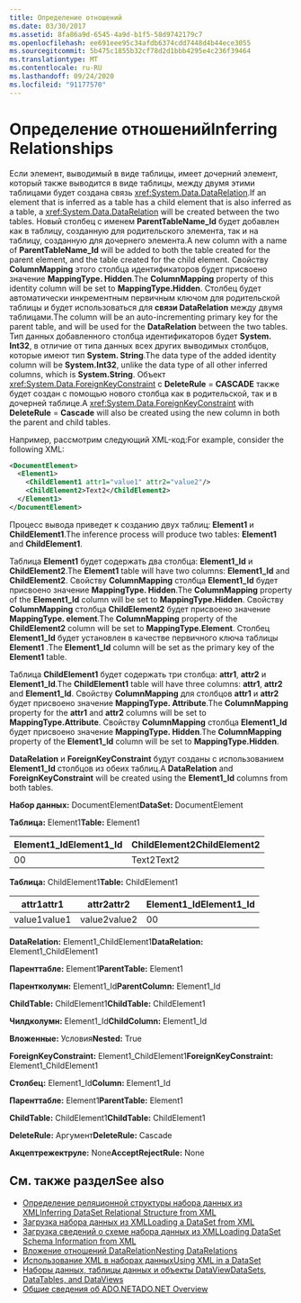 ```yaml
---
title: Определение отношений
ms.date: 03/30/2017
ms.assetid: 8fa86a9d-6545-4a9d-b1f5-58d9742179c7
ms.openlocfilehash: ee691eee95c34afdb6374cdd7448d4b44ece3055
ms.sourcegitcommit: 5b475c1855b32cf78d2d1bbb4295e4c236f39464
ms.translationtype: MT
ms.contentlocale: ru-RU
ms.lasthandoff: 09/24/2020
ms.locfileid: "91177570"
---
```

# <a name="inferring-relationships"></a><span data-ttu-id="c5e99-102">Определение отношений</span><span class="sxs-lookup"><span data-stu-id="c5e99-102">Inferring Relationships</span></span>

<span data-ttu-id="c5e99-103">Если элемент, выводимый в виде таблицы, имеет дочерний элемент, который также выводится в виде таблицы, между двумя этими таблицами будет создана связь <xref:System.Data.DataRelation>.</span><span class="sxs-lookup"><span data-stu-id="c5e99-103">If an element that is inferred as a table has a child element that is also inferred as a table, a <xref:System.Data.DataRelation> will be created between the two tables.</span></span> <span data-ttu-id="c5e99-104">Новый столбец с именем **ParentTableName_Id** будет добавлен как в таблицу, созданную для родительского элемента, так и на таблицу, созданную для дочернего элемента.</span><span class="sxs-lookup"><span data-stu-id="c5e99-104">A new column with a name of **ParentTableName_Id** will be added to both the table created for the parent element, and the table created for the child element.</span></span> <span data-ttu-id="c5e99-105">Свойству **ColumnMapping** этого столбца идентификаторов будет присвоено значение **MappingType. Hidden**.</span><span class="sxs-lookup"><span data-stu-id="c5e99-105">The **ColumnMapping** property of this identity column will be set to **MappingType.Hidden**.</span></span> <span data-ttu-id="c5e99-106">Столбец будет автоматически инкрементным первичным ключом для родительской таблицы и будет использоваться для **связи DataRelation** между двумя таблицами.</span><span class="sxs-lookup"><span data-stu-id="c5e99-106">The column will be an auto-incrementing primary key for the parent table, and will be used for the **DataRelation** between the two tables.</span></span> <span data-ttu-id="c5e99-107">Тип данных добавленного столбца идентификаторов будет **System. Int32**, в отличие от типа данных всех других выводимых столбцов, которые имеют тип **System. String**.</span><span class="sxs-lookup"><span data-stu-id="c5e99-107">The data type of the added identity column will be **System.Int32**, unlike the data type of all other inferred columns, which is **System.String**.</span></span> <span data-ttu-id="c5e99-108">Объект <xref:System.Data.ForeignKeyConstraint> с **DeleteRule**  =  **CASCADE** также будет создан с помощью нового столбца как в родительской, так и в дочерней таблице.</span><span class="sxs-lookup"><span data-stu-id="c5e99-108">A <xref:System.Data.ForeignKeyConstraint> with **DeleteRule** = **Cascade** will also be created using the new column in both the parent and child tables.</span></span>  
  
 <span data-ttu-id="c5e99-109">Например, рассмотрим следующий XML-код:</span><span class="sxs-lookup"><span data-stu-id="c5e99-109">For example, consider the following XML:</span></span>  
  
```xml  
<DocumentElement>  
  <Element1>  
    <ChildElement1 attr1="value1" attr2="value2"/>  
    <ChildElement2>Text2</ChildElement2>  
  </Element1>  
</DocumentElement>  
```  
  
 <span data-ttu-id="c5e99-110">Процесс вывода приведет к созданию двух таблиц: **Element1** и **ChildElement1**.</span><span class="sxs-lookup"><span data-stu-id="c5e99-110">The inference process will produce two tables: **Element1** and **ChildElement1**.</span></span>  
  
 <span data-ttu-id="c5e99-111">Таблица **Element1** будет содержать два столбца: **Element1_Id** и **ChildElement2**.</span><span class="sxs-lookup"><span data-stu-id="c5e99-111">The **Element1** table will have two columns: **Element1_Id** and **ChildElement2**.</span></span> <span data-ttu-id="c5e99-112">Свойству **ColumnMapping** столбца **Element1_Id** будет присвоено значение **MappingType. Hidden**.</span><span class="sxs-lookup"><span data-stu-id="c5e99-112">The **ColumnMapping** property of the **Element1_Id** column will be set to **MappingType.Hidden**.</span></span> <span data-ttu-id="c5e99-113">Свойству **ColumnMapping** столбца **ChildElement2** будет присвоено значение **MappingType. element**.</span><span class="sxs-lookup"><span data-stu-id="c5e99-113">The **ColumnMapping** property of the **ChildElement2** column will be set to **MappingType.Element**.</span></span> <span data-ttu-id="c5e99-114">Столбец **Element1_Id** будет установлен в качестве первичного ключа таблицы **Element1** .</span><span class="sxs-lookup"><span data-stu-id="c5e99-114">The **Element1_Id** column will be set as the primary key of the **Element1** table.</span></span>  
  
 <span data-ttu-id="c5e99-115">Таблица **ChildElement1** будет содержать три столбца: **attr1**, **attr2** и **Element1_Id**.</span><span class="sxs-lookup"><span data-stu-id="c5e99-115">The **ChildElement1** table will have three columns: **attr1**, **attr2** and **Element1_Id**.</span></span> <span data-ttu-id="c5e99-116">Свойству **ColumnMapping** для столбцов **attr1** и **attr2** будет присвоено значение **MappingType. Attribute**.</span><span class="sxs-lookup"><span data-stu-id="c5e99-116">The **ColumnMapping** property for the **attr1** and **attr2** columns will be set to **MappingType.Attribute**.</span></span> <span data-ttu-id="c5e99-117">Свойству **ColumnMapping** столбца **Element1_Id** будет присвоено значение **MappingType. Hidden**.</span><span class="sxs-lookup"><span data-stu-id="c5e99-117">The **ColumnMapping** property of the **Element1_Id** column will be set to **MappingType.Hidden**.</span></span>  
  
 <span data-ttu-id="c5e99-118">**DataRelation** и **ForeignKeyConstraint** будут созданы с использованием **Element1_Id** столбцов из обеих таблиц.</span><span class="sxs-lookup"><span data-stu-id="c5e99-118">A **DataRelation** and **ForeignKeyConstraint** will be created using the **Element1_Id** columns from both tables.</span></span>  
  
 <span data-ttu-id="c5e99-119">**Набор данных:** DocumentElement</span><span class="sxs-lookup"><span data-stu-id="c5e99-119">**DataSet:** DocumentElement</span></span>  
  
 <span data-ttu-id="c5e99-120">**Таблица:** Element1</span><span class="sxs-lookup"><span data-stu-id="c5e99-120">**Table:** Element1</span></span>  
  
|<span data-ttu-id="c5e99-121">Element1_Id</span><span class="sxs-lookup"><span data-stu-id="c5e99-121">Element1_Id</span></span>|<span data-ttu-id="c5e99-122">ChildElement2</span><span class="sxs-lookup"><span data-stu-id="c5e99-122">ChildElement2</span></span>|  
|------------------|-------------------|  
|<span data-ttu-id="c5e99-123">0</span><span class="sxs-lookup"><span data-stu-id="c5e99-123">0</span></span>|<span data-ttu-id="c5e99-124">Text2</span><span class="sxs-lookup"><span data-stu-id="c5e99-124">Text2</span></span>|  
  
 <span data-ttu-id="c5e99-125">**Таблица:** ChildElement1</span><span class="sxs-lookup"><span data-stu-id="c5e99-125">**Table:** ChildElement1</span></span>  
  
|<span data-ttu-id="c5e99-126">attr1</span><span class="sxs-lookup"><span data-stu-id="c5e99-126">attr1</span></span>|<span data-ttu-id="c5e99-127">attr2</span><span class="sxs-lookup"><span data-stu-id="c5e99-127">attr2</span></span>|<span data-ttu-id="c5e99-128">Element1_Id</span><span class="sxs-lookup"><span data-stu-id="c5e99-128">Element1_Id</span></span>|  
|-----------|-----------|------------------|  
|<span data-ttu-id="c5e99-129">value1</span><span class="sxs-lookup"><span data-stu-id="c5e99-129">value1</span></span>|<span data-ttu-id="c5e99-130">value2</span><span class="sxs-lookup"><span data-stu-id="c5e99-130">value2</span></span>|<span data-ttu-id="c5e99-131">0</span><span class="sxs-lookup"><span data-stu-id="c5e99-131">0</span></span>|  
  
 <span data-ttu-id="c5e99-132">**DataRelation:** Element1_ChildElement1</span><span class="sxs-lookup"><span data-stu-id="c5e99-132">**DataRelation:** Element1_ChildElement1</span></span>  
  
 <span data-ttu-id="c5e99-133">**Паренттабле:** Element1</span><span class="sxs-lookup"><span data-stu-id="c5e99-133">**ParentTable:** Element1</span></span>  
  
 <span data-ttu-id="c5e99-134">**Парентколумн:** Element1_Id</span><span class="sxs-lookup"><span data-stu-id="c5e99-134">**ParentColumn:** Element1_Id</span></span>  
  
 <span data-ttu-id="c5e99-135">**ChildTable:** ChildElement1</span><span class="sxs-lookup"><span data-stu-id="c5e99-135">**ChildTable:** ChildElement1</span></span>  
  
 <span data-ttu-id="c5e99-136">**Чилдколумн:** Element1_Id</span><span class="sxs-lookup"><span data-stu-id="c5e99-136">**ChildColumn:** Element1_Id</span></span>  
  
 <span data-ttu-id="c5e99-137">**Вложенные:** Условия</span><span class="sxs-lookup"><span data-stu-id="c5e99-137">**Nested:** True</span></span>  
  
 <span data-ttu-id="c5e99-138">**ForeignKeyConstraint:** Element1_ChildElement1</span><span class="sxs-lookup"><span data-stu-id="c5e99-138">**ForeignKeyConstraint:** Element1_ChildElement1</span></span>  
  
 <span data-ttu-id="c5e99-139">**Столбец:** Element1_Id</span><span class="sxs-lookup"><span data-stu-id="c5e99-139">**Column:** Element1_Id</span></span>  
  
 <span data-ttu-id="c5e99-140">**Паренттабле:** Element1</span><span class="sxs-lookup"><span data-stu-id="c5e99-140">**ParentTable:** Element1</span></span>  
  
 <span data-ttu-id="c5e99-141">**ChildTable:** ChildElement1</span><span class="sxs-lookup"><span data-stu-id="c5e99-141">**ChildTable:** ChildElement1</span></span>  
  
 <span data-ttu-id="c5e99-142">**DeleteRule:** Аргумент</span><span class="sxs-lookup"><span data-stu-id="c5e99-142">**DeleteRule:** Cascade</span></span>  
  
 <span data-ttu-id="c5e99-143">**Акцептрежектруле:** None</span><span class="sxs-lookup"><span data-stu-id="c5e99-143">**AcceptRejectRule:** None</span></span>  
  
## <a name="see-also"></a><span data-ttu-id="c5e99-144">См. также раздел</span><span class="sxs-lookup"><span data-stu-id="c5e99-144">See also</span></span>

- [<span data-ttu-id="c5e99-145">Определение реляционной структуры набора данных из XML</span><span class="sxs-lookup"><span data-stu-id="c5e99-145">Inferring DataSet Relational Structure from XML</span></span>](inferring-dataset-relational-structure-from-xml.md)
- [<span data-ttu-id="c5e99-146">Загрузка набора данных из XML</span><span class="sxs-lookup"><span data-stu-id="c5e99-146">Loading a DataSet from XML</span></span>](loading-a-dataset-from-xml.md)
- [<span data-ttu-id="c5e99-147">Загрузка сведений о схеме набора данных из XML</span><span class="sxs-lookup"><span data-stu-id="c5e99-147">Loading DataSet Schema Information from XML</span></span>](loading-dataset-schema-information-from-xml.md)
- [<span data-ttu-id="c5e99-148">Вложение отношений DataRelation</span><span class="sxs-lookup"><span data-stu-id="c5e99-148">Nesting DataRelations</span></span>](nesting-datarelations.md)
- [<span data-ttu-id="c5e99-149">Использование XML в наборах данных</span><span class="sxs-lookup"><span data-stu-id="c5e99-149">Using XML in a DataSet</span></span>](using-xml-in-a-dataset.md)
- [<span data-ttu-id="c5e99-150">Наборы данных, таблицы данных и объекты DataView</span><span class="sxs-lookup"><span data-stu-id="c5e99-150">DataSets, DataTables, and DataViews</span></span>](index.md)
- [<span data-ttu-id="c5e99-151">Общие сведения об ADO.NET</span><span class="sxs-lookup"><span data-stu-id="c5e99-151">ADO.NET Overview</span></span>](../ado-net-overview.md)
